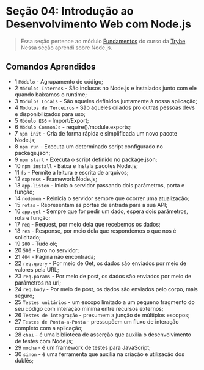 # Seção 04: Introdução ao Desenvolvimento Web com Node.js

>Essa seção pertence ao módulo [Fundamentos](https://github.com/Ruan-Portella/Trybe_Exercicios/tree/main/back-end) do curso da [Trybe](https://www.betrybe.com/). Nessa seção aprendi sobre Node.js.

## Comandos Aprendidos

- 1 `Módulo` - Agrupamento de código;
- 2 `Módulos Internos` - São inclusos no Node.js e instalados junto com ele quando baixamos o runtime;
- 3 `Módulos Locais` - São aqueles definidos juntamente à nossa aplicação;
- 4 `Módulos de Terceiros` - São aqueles criados pro outras pessoas devs e disponibilizados para uso;
- 5 `Módulo ES6` - Import/Export;
- 6 `Módulo CommonJs` - require()/module.exports;
- 7 `npm init` - Cria de forma rápida e simplificada um novo pacote Node.js;
- 8 `npm run` - Executa um determinado script configurado no package.json;
- 9 `npm start` - Executa o script definido no package.json;
- 10 `npm install` - Baixa e Instala pacotes Node.js;
- 11 `fs` - Permite a leitura e escrita de arquivos;
- 12 `express` - Framework Node.js;
- 13 `app.listen` - Inicia o servidor passando dois parâmetros, porta e função;
- 14 `nodemon` - Reinicia o servidor sempre que ocorrer uma atualização;
- 15 `rotas` - Representam as portas de entrada para a sua API;
- 16 `app.get` - Sempre que for pedir um dado, espera dois parâmetros, rota e função;
- 17 `req` - Request, por meio dela que recebemos os dados;
- 18 `res` - Response, por meio dela que respondemos o que nos é solicitado;
- 19 `200` - Tudo ok;
- 20 `500` - Erro no servidor;
- 21 `404` - Pagina não encontrada;
- 22 `req.query` - Por meio de Get, os dados são enviados por meio de valores pela URL;
- 23 `req.params` - Por meio de post, os dados são enviados por meio de parâmetros na url;
- 24 `req.body` - Por meio de post, os dados são enviados pelo corpo, mais seguro;
- 25 `Testes unitários` - um escopo limitado a um pequeno fragmento do seu código com interação mínima entre recursos externos;
- 26 `Testes de integração` - presumem a junção de múltiplos escopos;
- 27 `Testes de Ponta-a-Ponta` - pressupõem um fluxo de interação completo com a aplicação;
- 28 `chai` - é uma biblioteca de asserção que auxilia o desenvolvimento de testes com Node.js;
- 29 `mocha` - é um framework de testes para JavaScript;
- 30 `sinon` - é uma ferramenta que auxilia na criação e utilização dos dublês;